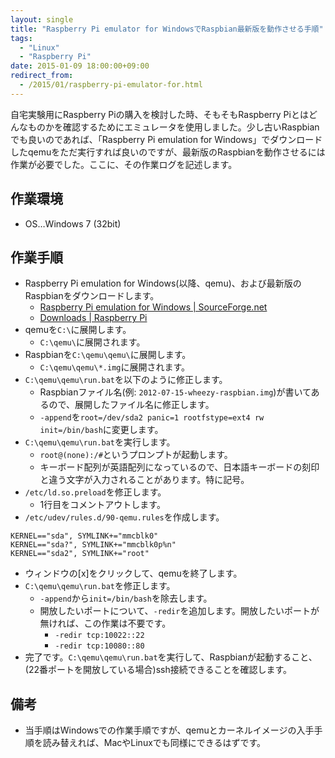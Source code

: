 ```yaml
---
layout: single
title: "Raspberry Pi emulator for WindowsでRaspbian最新版を動作させる手順"
tags:
  - "Linux"
  - "Raspberry Pi"
date: 2015-01-09 18:00:00+09:00
redirect_from:
  - /2015/01/raspberry-pi-emulator-for.html
---
```


自宅実験用にRaspberry Piの購入を検討した時、そもそもRaspberry Piとはどんなものかを確認するためにエミュレータを使用しました。少し古いRaspbianでも良いのであれば、「Raspberry Pi emulation for Windows」でダウンロードしたqemuをただ実行すれば良いのですが、最新版のRaspbianを動作させるには作業が必要でした。ここに、その作業ログを記述します。

## 作業環境

* OS…Windows 7 (32bit)

## 作業手順

* Raspberry Pi emulation for Windows(以降、qemu)、および最新版のRaspbianをダウンロードします。
    * [Raspberry Pi emulation for Windows | SourceForge.net](http://sourceforge.net/projects/rpiqemuwindows/)
    * [Downloads | Raspberry Pi](http://www.raspberrypi.org/downloads/)
* qemuを`C:\`に展開します。
    * `C:\qemu\`に展開されます。
* Raspbianを`C:\qemu\qemu\`に展開します。
    * `C:\qemu\qemu\*.img`に展開されます。
* `C:\qemu\qemu\run.bat`を以下のように修正します。
    * Raspbianファイル名(例: `2012-07-15-wheezy-raspbian.img`)が書いてあるので、展開したファイル名に修正します。
    * `-append`を`root=/dev/sda2 panic=1 rootfstype=ext4 rw init=/bin/bash`に変更します。
* `C:\qemu\qemu\run.bat`を実行します。
    * `root@(none):/#`というプロンプトが起動します。
    * キーボード配列が英語配列になっているので、日本語キーボードの刻印と違う文字が入力されることがあります。特に記号。
* `/etc/ld.so.preload`を修正します。
    * 1行目をコメントアウトします。
* `/etc/udev/rules.d/90-qemu.rules`を作成します。
```
KERNEL=="sda", SYMLINK+="mmcblk0"
KERNEL=="sda?", SYMLINK+="mmcblk0p%n"
KERNEL=="sda2", SYMLINK+="root"
```
* ウィンドウの[x]をクリックして、qemuを終了します。
* `C:\qemu\qemu\run.bat`を修正します。
    * `-append`から`init=/bin/bash`を除去します。
    * 開放したいポートについて、`-redir`を追加します。開放したいポートが無ければ、この作業は不要です。
        * `-redir tcp:10022::22`
        * `-redir tcp:10080::80`
* 完了です。`C:\qemu\qemu\run.bat`を実行して、Raspbianが起動すること、(22番ポートを開放している場合)ssh接続できることを確認します。

## 備考

* 当手順はWindowsでの作業手順ですが、qemuとカーネルイメージの入手手順を読み替えれば、MacやLinuxでも同様にできるはずです。
